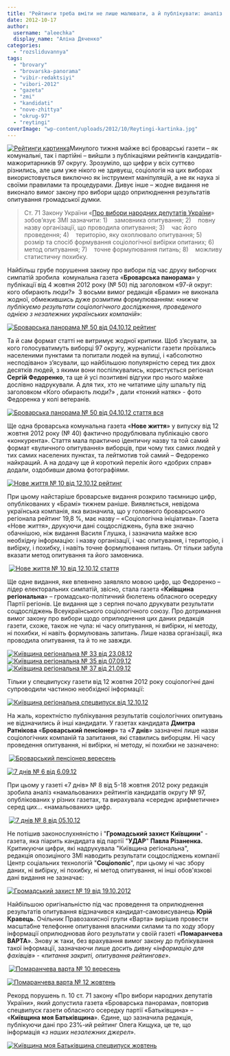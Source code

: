 ```yaml
---
title: "Рейтинги треба вміти не лише малювати, а й публікувати: аналіз ЗМІ (доповнено)"
date: 2012-10-17
author: 
  username: "aleechka"
  display_name: "Аліна Дяченко"
categories: 
  - "rozsliduvannya"
tags: 
  - "brovary"
  - "brovarska-panorama"
  - "vibir-redaktsiyi"
  - "vibori-2012"
  - "gazeta"
  - "zmi"
  - "kandidati"
  - "nove-zhittya"
  - "okrug-97"
  - "reytingi"
coverImage: "wp-content/uploads/2012/10/Reytingi-kartinka.jpg"
---
```


[![](https://mpz.brovary.org/wp-content/uploads/2012/10/Reytingi-kartinka.jpg "Рейтинги картинка")](https://mpz.brovary.org/wp-content/uploads/2012/10/Reytingi-kartinka.jpg)Минулого тижня майже всі броварські газети – як комунальні, так і партійні – вийшли з публікаціями рейтингів кандидатів-мажоритарників 97 округу. Зрозуміло, що цифри у всіх суттєво різнились, але цим уже нікого не здивуєш, соціологія на цих виборах використовується виключно як інструмент маніпуляцій, а не як наука зі своїми правилами та процедурами. Дивує інше – жодне видання не виконало вимог закону про вибори щодо оприлюднення результатів опитування громадської думки.

> Ст. 71 Закону України «[Про вибори народних депутатів України](http://zakon1.rada.gov.ua/laws/show/4061-17/print1343213393985753)» зобов’язує ЗМІ зазначити: 1)    замовника опитування; 2)    повну назву організації, що проводила опитування; 3)    час його проведення; 4)    територію, яку охоплювало опитування; 5)    розмір та спосіб формування соціологічної вибірки опитаних; 6)    метод опитування; 7)    точне формулювання питань; 8)    можливу статистичну похибку.

Найбільш грубе порушення закону про вибори під час друку виборчих симпатій зробила  комунальна газета «**Броварська панорама**» у публікації від 4 жовтня 2012 року (№ 50) під заголовком «97-й округ: кого обирають люди?»  З восьми вимог редакція «Брами» не виконала жодної, обмежившись дуже розмитим формулюванням: «_нижче публікуємо результати соціологічного дослідження, проведеного однією з незалежних українських компаній_»:

[![](https://mpz.brovary.org/wp-content/uploads/2012/10/Brovarska-panorama-----50-vid-04.10.12-reyting.jpg "Броварська панорама № 50 від 04.10.12 рейтинг")](https://mpz.brovary.org/wp-content/uploads/2012/10/Brovarska-panorama-----50-vid-04.10.12-reyting.jpg)

Та й сам формат статті не витримує жодної критики. Щоб з’ясувати, за кого голосуватимуть виборці 97 округу, журналісти газети проїхались населеними пунктами та попитали людей на вулиці, і «абсолютно несподівано» з’ясували, що найбільшою популярністю серед тих двох десятків людей, з якими вони поспілкувались, користується регіонал **Сергій Федоренко**, та ще й усі позитивні відгуки про нього майже дослівно надрукували. А для тих, хто не читатиме цілу шпальту під заголовком «Кого обирають люди?» , дали «тонкий натяк» - фото Федоренка у колі ветеранів.

[![](https://mpz.brovary.org/wp-content/uploads/2012/10/Brovarska-panorama-----50-vid-04.10.12-stattya-vsya.jpg "Броварська панорама № 50 від 04.10.12 стаття вся")](https://mpz.brovary.org/wp-content/uploads/2012/10/Brovarska-panorama-----50-vid-04.10.12-stattya-vsya.jpg)

Ще одна броварська комунальна газета «**Нове життя**» у випуску від 12 жовтня 2012 року (№ 40) фактично продублювала публікацію свого «конкурента». Стаття мала практично ідентичну назву та той самий формат «вуличного опитування» виборців, при чому тих самих людей у тих самих населених пунктах, та лейтмотив той самий – Федоренко найкращий. А на додачу ще й короткий перелік його «добрих справ» додали, оздобивши двома фотографіями.

[![](https://mpz.brovary.org/wp-content/uploads/2012/10/Nove-zhittya-----10-vid-12.10.12-reyting.jpg "Нове життя № 10 від 12.10.12 рейтинг")](https://mpz.brovary.org/wp-content/uploads/2012/10/Nove-zhittya-----10-vid-12.10.12-reyting.jpg)

При цьому найстаріше броварське видання розкрило таємницю цифр, опублікованих у «Брамі» тижнем раніше. Виявляється, невідома українська компанія, яка визначила, що у головного броварського регіонала рейтинг 19,8 %, має назву – «Соціологічна ініціатива». Газета «Нове життя», друкуючи дані соцдосліджень, була вже значно обачнішою, ніж видання Василя Глушка, і зазначила майже всю необхідну інформацію: і назву організації, і час опитування, і територію, і вибірку, і похибку, і навіть точне формулювання питань. От тільки забула вказати метод опитування та його замовника.

 [![](https://mpz.brovary.org/wp-content/uploads/2012/10/Nove-zhittya-----10-vid-12.10.12-stattya.jpg "Нове життя № 10 від 12.10.12 стаття")](https://mpz.brovary.org/wp-content/uploads/2012/10/Nove-zhittya-----10-vid-12.10.12-stattya.jpg)

Ще одне видання, яке впевнено заявляло мовою цифр, що Федоренко – лідер електоральних симпатій, звісно, стала газета «**Київщина регіональна**» – громадсько-політичний бюлетень обласного осередку Партії регіонів. Це видання ще з серпня почало друкувати результати соцдосліджень Всеукраїнського соціологічного союзу. Про дотримання вимог закону про вибори щодо оприлюднення цих даних редакція газети, схоже, також не чула: ні часу опитування, ні вибірки, ні методу, ні похибки, ні навіть формулювань запитань. Лише назва організації, яка проводила опитування, та й то не завжди.

[![](https://mpz.brovary.org/wp-content/uploads/2012/10/Kiyivshhina-regionalna-----33-vid-23.08.12.jpg "Київщина регіональна № 33 від 23.08.12")](https://mpz.brovary.org/wp-content/uploads/2012/10/Kiyivshhina-regionalna-----33-vid-23.08.12.jpg) [![](https://mpz.brovary.org/wp-content/uploads/2012/10/Kiyivshhina-regionalna-----35-vid-07.09.12.jpg "Київщина регіональна № 35 від 07.09.12")](https://mpz.brovary.org/wp-content/uploads/2012/10/Kiyivshhina-regionalna-----35-vid-07.09.12.jpg)  [![](https://mpz.brovary.org/wp-content/uploads/2012/10/Kiyivshhina-regionalna-----37-vid-21.09.12.jpg "Київщина регіональна № 37 від 21.09.12")](https://mpz.brovary.org/wp-content/uploads/2012/10/Kiyivshhina-regionalna-----37-vid-21.09.12.jpg)

Тільки у спецвипуску газети від 12 жовтня 2012 року соціологічні дані супроводили частиною необхідної інформації:

[![](https://mpz.brovary.org/wp-content/uploads/2012/10/Kiyivshhina-regionalna-spetsvipusk-vid-12.10.12.jpg "Київщина регіональна спецвипуск від 12.10.12")](https://mpz.brovary.org/wp-content/uploads/2012/10/Kiyivshhina-regionalna-spetsvipusk-vid-12.10.12.jpg)

На жаль, коректністю публікування результатів соціологічних опитувань не відзначились й інші кандидати. У газетах кандидата **Дмитра Ратнікова** «**Броварський пенсіонер**» та «**7 днів**» зазначені лише назви соціологічних компаній та запитання, які ставились виборцям. Ні часу проведення опитування, ні вибірки, ні методу, ні похибки не зазначено:

 [![](https://mpz.brovary.org/wp-content/uploads/2012/10/Brovarskiy-pensioner-veresen.jpg "Броварський пенсіонер вересень")](https://mpz.brovary.org/wp-content/uploads/2012/10/Brovarskiy-pensioner-veresen.jpg)

[![](https://mpz.brovary.org/wp-content/uploads/2012/10/7-dniv-----6-vid-6.09.12.jpg "7 днів № 6 від 6.09.12")](https://mpz.brovary.org/wp-content/uploads/2012/10/7-dniv-----6-vid-6.09.12.jpg)

При цьому у газеті «7 днів» № 8 від 5-18 жовтня 2012 року редакція зробила аналіз «намальованих» рейтингів кандидатів округу № 97, опублікованих у різних газетах, та вирахувала «середнє арифметичне» серед цих… «намальованих» цифр.

 [![](https://mpz.brovary.org/wp-content/uploads/2012/10/7-dniv-----8-vid-05.10.12.jpg "7 днів № 8 від 05.10.12")](https://mpz.brovary.org/wp-content/uploads/2012/10/7-dniv-----8-vid-05.10.12.jpg)

Не потішив законослухняністю і "**Громадський захист Київщини**" - газета, яка піарить кандидата від партії "**УДАР**" **Павла Різаненка.** Критикуючи цифри, які надрукувала "Київщина регіональна", редакція опозиціного ЗМІ наводить результати соцдосліджень компанії Центр соціальних технологій "**Соціополіс**", при цьому ні час збору даних, ні вибірку, ні похибку, ні метод опитування, ні інші обов'язкові дані видання не зазначає:

[![](https://mpz.brovary.org/wp-content/uploads/2012/10/Gromadskiy-zahist-----19-vid-19.10.2012.jpg "Громадський захист № 19 від 19.10.2012")](https://mpz.brovary.org/wp-content/uploads/2012/10/Gromadskiy-zahist-----19-vid-19.10.2012.jpg)

Найбільшою оригінальністю під час проведення та оприлюднення результатів опитування відзначився кандидат-самовисуванець **Юрій Кравець**. Очільник Правозахисної групи «Варта» вирішив провести масштабне телефонне опитування власними силами та по ходу збору інформації оприлюднював його результати у своїй газеті «**Помаранчева ВАРТА**». Знову ж таки, без врахування вимог закону до публікування такої інформації, зазначаючи лише досить дивну «_інформацію для фахівців_» - «_питання закриті, опитування рейтингове_».

 [![](https://mpz.brovary.org/wp-content/uploads/2012/10/Pomarancheva-varta-----10-veresen.jpg "Помаранчева варта № 10 вересень")](https://mpz.brovary.org/wp-content/uploads/2012/10/Pomarancheva-varta-----10-veresen.jpg)

[![](https://mpz.brovary.org/wp-content/uploads/2012/10/Pomarancheva-varta-----12-zhovten.jpg "Помаранчева варта № 12 жовтень")](https://mpz.brovary.org/wp-content/uploads/2012/10/Pomarancheva-varta-----12-zhovten.jpg)

Рекорд порушень п. 10 ст. 71 закону «Про вибори народних депутатів України», який допустила газета «Броварська панорама», повторив спецвипуск газети обласного осередку партії «Батьківщина» – «**Київщина моя Батьківщина**». Єдине, що зазначила редакція, публікуючи дані про 23%-ий рейтинг Олега Кищука, це те, що інформація «_з наших незалежних джерел_».

[![](https://mpz.brovary.org/wp-content/uploads/2012/10/Kiyivshhina-moya-Batkivshhina-spetsvipusk-zhovten.jpg "Київщина моя Батьківщина спецвипуск жовтень")](https://mpz.brovary.org/wp-content/uploads/2012/10/Kiyivshhina-moya-Batkivshhina-spetsvipusk-zhovten.jpg)
